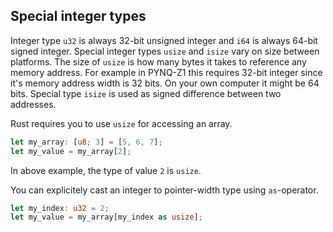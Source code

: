## Special integer types

Integer type `u32` is always 32-bit unsigned integer and `i64` is always 64-bit signed integer.
Special integer types `usize` and `isize` vary on size between platforms.
The size of `usize` is how many bytes it takes to reference any memory address.
For example in PYNQ-Z1 this requires 32-bit integer since it's memory address width is 32 bits.
On your own computer it might be 64 bits.
Special type `isize` is used as signed difference between two addresses.

Rust requires you to use `usize` for accessing an array.

```rust
let my_array: [u8; 3] = [5, 6, 7];
let my_value = my_array[2];
```

In above example, the type of value `2` is `usize`.

You can explicitely cast an integer to pointer-width type using `as`-operator.

```rust
let my_index: u32 = 2;
let my_value = my_array[my_index as usize];
```
